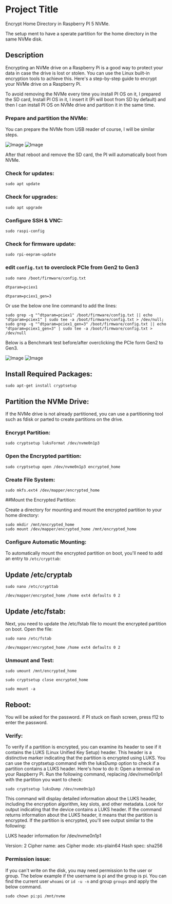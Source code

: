 # Project Title

Encrypt Home Directory in Raspberry PI 5 NVMe.

The setup ment to have a sperate partition for the home directory in the same NVMe disk. 

## Description

Encrypting an NVMe drive on a Raspberry Pi is a good way to protect your data in case the drive is lost or stolen. You can use the Linux built-in encryption tools to achieve this. Here's a step-by-step guide to encrypt your NVMe drive on a Raspberry Pi.

To avoid removing the NVMe every time you install PI OS on it, I prepared the SD card, Install PI OS in it, I insert it (Pi will boot from SD by default) and then I can install PI OS on NVMe drive and partition it in the same time.

### Prepare and partition the NVMe:

You can prepare the NVMe from USB reader of course, I will be similar steps.

![Image](image1.png)
![Image](image2.png)

After that reboot and remove the SD card, the PI will automatically boot from NVMe.

### Check for updates:
```
sudo apt update
```

### Check for upgrades:
```
sudo apt upgrade
```

### Configure SSH & VNC:
```
sudo raspi-config
```

### Check for firmware update:
```
sudo rpi-eepram-update
```

### edit `config.txt` to overclock PCIe from Gen2 to Gen3

```
sudo nano /boot/firmware/config.txt
```

`dtparam=pciex1`

`dtparam=pciex1_gen=3`

Or use the below one line command to add the lines:

```
sudo grep -q "^dtparam=pciex1" /boot/firmware/config.txt || echo "dtparam=pciex1" | sudo tee -a /boot/firmware/config.txt > /dev/null; sudo grep -q "^dtparam=pciex1_gen=3" /boot/firmware/config.txt || echo "dtparam=pciex1_gen=3" | sudo tee -a /boot/firmware/config.txt > /dev/null
```

Below is a Benchmark test before/after overclicking the PCIe form Gen2 to Gen3.

![Image](image3.png)
![Image](image4.png)

## Install Required Packages:
```
sudo apt-get install cryptsetup
```

## Partition the NVMe Drive: 
If the NVMe drive is not already partitioned, you can use a partitioning tool such as fdisk or parted to create partitions on the drive.

### Encrypt Partition:

```
sudo cryptsetup luksFormat /dev/nvme0n1p3
```


### Open the Encrypted partition:
```
sudo cryptsetup open /dev/nvme0n1p3 encrypted_home
```

### Create File System:
```
sudo mkfs.ext4 /dev/mapper/encrypted_home
```

##Mount the Encrypted Partition:

Create a directory for mounting and mount the encrypted partition to your home directory:
```
sudo mkdir /mnt/encrypted_home
sudo mount /dev/mapper/encrypted_home /mnt/encrypted_home

```

### Configure Automatic Mounting:

To automatically mount the encrypted partition on boot, you'll need to add an entry to `/etc/crypttab`:

## Update /etc/cryptab
```
sudo nano /etc/crypttab
```
```
/dev/mapper/encrypted_home /home ext4 defaults 0 2
```

## Update /etc/fstab:
Next, you need to update the /etc/fstab file to mount the encrypted partition on boot. Open the file:
```
sudo nano /etc/fstab
```
```
/dev/mapper/encrypted_home /home ext4 defaults 0 2
```

### Unmount and Test:
```
sudo umount /mnt/encrypted_home
```
```
sudo cryptsetup close encrypted_home
```
```
sudo mount -a
```

## Reboot:

You will be asked for the password. if PI stuck on flash screen, press f12 to enter the password.

### Verify:

To verify if a partition is encrypted, you can examine its header to see if it contains the LUKS (Linux Unified Key Setup) header. This header is a distinctive marker indicating that the partition is encrypted using LUKS.
You can use the cryptsetup command with the luksDump option to check if a partition contains a LUKS header. Here's how to do it:
Open a terminal on your Raspberry Pi.
Run the following command, replacing /dev/nvme0n1p1 with the partition you want to check:

```
sudo cryptsetup luksDump /dev/nvme0n1p3
```

This command will display detailed information about the LUKS header, including the encryption algorithm, key slots, and other metadata.
Look for output indicating that the device contains a LUKS header. If the command returns information about the LUKS header, it means that the partition is encrypted.
If the partition is encrypted, you'll see output similar to the following:

LUKS header information for /dev/nvme0n1p1

Version:        2
Cipher name:    aes
Cipher mode:    xts-plain64
Hash spec:      sha256


### Permission issue:

If you can't write on the disk, you may need permission to the user or group. The below example if the username is pi and the group is pi.
You can find the current user `whoami` or `id -u -n` and group `groups` and apply the below command.

```
sudo chown pi:pi /mnt/nvme
```


